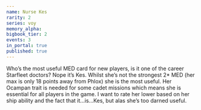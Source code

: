 ```yaml
---
name: Nurse Kes
rarity: 2
series: voy
memory_alpha:
bigbook_tier: 2
events: 3
in_portal: true
published: true
---
```


Who’s the most useful MED card for new players, is it one of the career Starfleet doctors? Nope it’s Kes. Whilst she’s not the strongest 2* MED (her max is only 18 points away from Phlox) she is the most useful. Her Ocampan trait is needed for some cadet missions which means she is essential for all players in the game. I want to rate her lower based on her ship ability and the fact that it...is...Kes, but alas she’s too darned useful.
